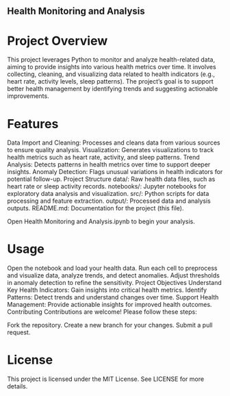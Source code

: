 ## Health Monitoring and Analysis
# Project Overview
This project leverages Python to monitor and analyze health-related data, aiming to provide insights into various health metrics over time. It involves collecting, cleaning, and visualizing data related to health indicators (e.g., heart rate, activity levels, sleep patterns). The project’s goal is to support better health management by identifying trends and suggesting actionable improvements.

# Features
Data Import and Cleaning: Processes and cleans data from various sources to ensure quality analysis.
Visualization: Generates visualizations to track health metrics such as heart rate, activity, and sleep patterns.
Trend Analysis: Detects patterns in health metrics over time to support deeper insights.
Anomaly Detection: Flags unusual variations in health indicators for potential follow-up.
Project Structure
data/: Raw health data files, such as heart rate or sleep activity records.
notebooks/: Jupyter notebooks for exploratory data analysis and visualization.
src/: Python scripts for data processing and feature extraction.
output/: Processed data and analysis outputs.
README.md: Documentation for the project (this file).

Open Health Monitoring and Analysis.ipynb to begin your analysis.

# Usage
Open the notebook and load your health data.
Run each cell to preprocess and visualize data, analyze trends, and detect anomalies.
Adjust thresholds in anomaly detection to refine the sensitivity.
Project Objectives
Understand Key Health Indicators: Gain insights into critical health metrics.
Identify Patterns: Detect trends and understand changes over time.
Support Health Management: Provide actionable insights for improved health outcomes.
Contributing
Contributions are welcome! Please follow these steps:

Fork the repository.
Create a new branch for your changes.
Submit a pull request.
# License
This project is licensed under the MIT License. See LICENSE for more details.

